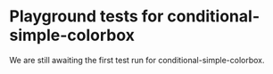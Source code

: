# Playground tests for conditional-simple-colorbox
We are still awaiting the first test run for conditional-simple-colorbox.
